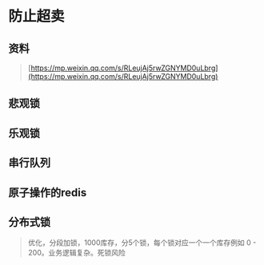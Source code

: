 # 防止超卖

## 资料

> [https://mp.weixin.qq.com/s/RLeujAj5rwZGNYMD0uLbrg](https://mp.weixin.qq.com/s/RLeujAj5rwZGNYMD0uLbrg)

## 悲观锁

## 乐观锁

## 串行队列

## 原子操作的redis

## 分布式锁

> 优化，分段加锁，1000库存，分5个锁，每个锁对应一个一个库存例如 0 - 200。业务逻辑复杂。死锁风险



